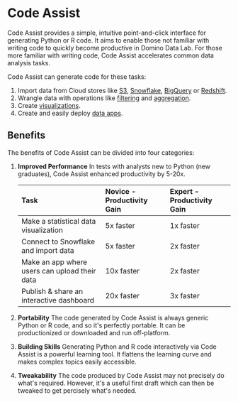 # Code Assist

Code Assist provides a simple, intuitive point-and-click interface for generating Python or R code. It aims to enable those not familiar with writing code to quickly become productive in Domino Data Lab. For those more familiar with writing code, Code Assist accelerates common data analysis tasks.

Code Assist can generate code for these tasks:

1. Import data from Cloud stores like [S3](/loading-data/redshift/), [Snowflake](/loading-data/snowflake/), [BigQuery](/loading-data/bigquery/) or [Redshift](/loading-data/redshift/).
2. Wrangle data with operations like [filtering](/transform/filter) and [aggregation](/transform/group-aggregate).
3. Create [visualizations](/visualization/plotly).
4. Create and easily deploy [data apps](/app/create).

## Benefits

The benefits of Code Assist can be divided into four categories:

1. **Improved Performance** In tests with analysts new to Python (new graduates), Code Assist enhanced productivity by 5-20x.

    | Task                                          | Novice - Productivity Gain | Expert - Productivity Gain      |
    | :---                                          | :---                       | :---                            |
    | Make a statistical data visualization         | 5x faster                  | 1x faster                       |
    | Connect to Snowflake and import data          | 5x faster                  | 2x faster                       |
    | Make an app where users can upload their data | 10x faster                 | 2x faster                       |
    | Publish & share an interactive dashboard      | 20x faster                 | 3x faster                       |

2. **Portability** The code generated by Code Assist is always generic Python or R code, and so it's perfectly portable. It can be productionized or downloaded and run off-platform. 
3. **Building Skills** Generating Python and R code interactively via Code Assist is a powerful learning tool. It flattens the learning curve and makes complex topics easily accessible.
4. **Tweakability** The code produced by Code Assist may not precisely do what's required. However, it's a useful first draft which can then be tweaked to get percisely what's needed.


